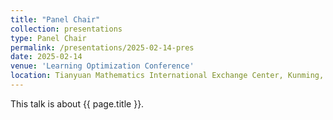 ```yaml
---
title: "Panel Chair"
collection: presentations
type: Panel Chair
permalink: /presentations/2025-02-14-pres
date: 2025-02-14
venue: 'Learning Optimization Conference'
location: Tianyuan Mathematics International Exchange Center, Kunming, 2025.02.09-15
---
```


This talk is about {{ page.title }}.
